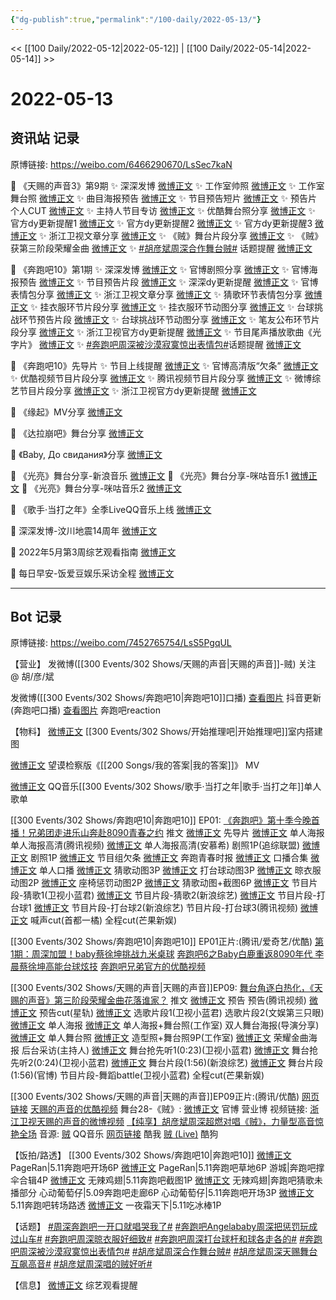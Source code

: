 ```yaml
---
{"dg-publish":true,"permalink":"/100-daily/2022-05-13/"}
---
```



<< [[100 Daily/2022-05-12\|2022-05-12]] | [[100 Daily/2022-05-14\|2022-05-14]] >>

# 2022-05-13

## 资讯站 记录

原博链接: https://weibo.com/6466290670/LsSec7kaN

💫 《天赐的声音3》第9期
✨ 深深发博 [微博正文](https://m.weibo.cn/6466290670/4768803425358416)
✨ 工作室帅照 [微博正文](https://m.weibo.cn/6466290670/4768811855908467)
✨ 工作室舞台照 [微博正文](https://m.weibo.cn/6466290670/4768749833684787)
✨ 曲目海报预告 [微博正文](https://m.weibo.cn/6466290670/4768682603713211)
✨ 节目预告短片 [微博正文](https://m.weibo.cn/6466290670/4768603997736458)
✨ 预告片个人CUT [微博正文](https://m.weibo.cn/6466290670/4768631047326827)
✨ 主持人节目专访 [微博正文](https://m.weibo.cn/6466290670/4768710697683209)
✨ 优酷舞台照分享 [微博正文](https://m.weibo.cn/6466290670/4768749603001232)
✨ 官方dy更新提醒1 [微博正文](https://m.weibo.cn/6466290670/4768670503669135)
✨ 官方dy更新提醒2 [微博正文](https://m.weibo.cn/6466290670/4768707698758356)
✨ 官方dy更新提醒3 [微博正文](https://m.weibo.cn/6466290670/4768755319577067)
✨ 浙江卫视文章分享 [微博正文](https://m.weibo.cn/6466290670/4768624587834642)
✨ 《贼》舞台片段分享 [微博正文](https://m.weibo.cn/6466290670/4768716866719413)
✨ 《贼》获第三阶段荣耀金曲 [微博正文](https://m.weibo.cn/6466290670/4768810722132856)
✨ [#胡彦斌周深合作舞台贼#](https://s.weibo.com/weibo?q=%23%E8%83%A1%E5%BD%A6%E6%96%8C%E5%91%A8%E6%B7%B1%E5%90%88%E4%BD%9C%E8%88%9E%E5%8F%B0%E8%B4%BC%23) 话题提醒 [微博正文](https://m.weibo.cn/6466290670/4768752220770455)

💫 《奔跑吧10》第1期
✨ 深深发博 [微博正文](https://m.weibo.cn/6466290670/4768683032053055)
✨ 官博剧照分享 [微博正文](https://m.weibo.cn/6466290670/4768727449736214)
✨ 官博海报预告 [微博正文](https://m.weibo.cn/6466290670/4768605566666081)
✨ 节目预告片段 [微博正文](https://m.weibo.cn/6466290670/4768462377584119)
✨ 深深dy更新提醒 [微博正文](https://m.weibo.cn/6466290670/4768683966598890)
✨ 官博表情包分享 [微博正文](https://m.weibo.cn/6466290670/4768681034516516)
✨ 浙江卫视文章分享 [微博正文](https://m.weibo.cn/6466290670/4768617391197754)
✨ 猜歌环节表情包分享 [微博正文](https://m.weibo.cn/6466290670/4768774534988377)
✨ 挂衣服环节片段分享 [微博正文](https://m.weibo.cn/6466290670/4768795140818152)
✨ 挂衣服环节动图分享 [微博正文](https://m.weibo.cn/6466290670/4768784408119190)
✨ 台球挑战环节预告片段 [微博正文](https://m.weibo.cn/6466290670/4768616169606093)
✨ 台球挑战环节动图分享 [微博正文](https://m.weibo.cn/6466290670/4768775386432829)
✨ 笔友公布环节片段分享 [微博正文](https://m.weibo.cn/6466290670/4768785679256827)
✨ 浙江卫视官方dy更新提醒 [微博正文](https://m.weibo.cn/6466290670/4768796315750741)
✨ 节目尾声播放歌曲《光字片》 [微博正文](https://m.weibo.cn/6466290670/4768791530313030)
✨ [#奔跑吧周深被沙漠寂寞惊出表情包#](https://s.weibo.com/weibo?q=%23%E5%A5%94%E8%B7%91%E5%90%A7%E5%91%A8%E6%B7%B1%E8%A2%AB%E6%B2%99%E6%BC%A0%E5%AF%82%E5%AF%9E%E6%83%8A%E5%87%BA%E8%A1%A8%E6%83%85%E5%8C%85%23)话题提醒 [微博正文](https://m.weibo.cn/6466290670/4768804910139806)

💫 《奔跑吧10》先导片
✨ 节目上线提醒 [微博正文](https://m.weibo.cn/6466290670/4768458145005919)
✨ 官博高清版“欠条” [微博正文](https://m.weibo.cn/6466290670/4768623527463721)
✨ 优酷视频节目片段分享 [微博正文](https://m.weibo.cn/6466290670/4768454807389188)
✨ 腾讯视频节目片段分享 [微博正文](https://m.weibo.cn/6466290670/4768454152557592)
✨ 微博综艺节目片段分享 [微博正文](https://m.weibo.cn/6466290670/4768623413694621)
✨ 浙江卫视官方dy更新提醒 [微博正文](https://m.weibo.cn/6466290670/4768464445899679)

💫 《缘起》MV分享 [微博正文](https://m.weibo.cn/6466290670/4768691218546807)

💫 《达拉崩吧》舞台分享 [微博正文](https://m.weibo.cn/6466290670/4768456400176834)

💫 《Baby, До свидания》分享 [微博正文](https://m.weibo.cn/6466290670/4768601405394045)

💫 《光亮》舞台分享-新浪音乐 [微博正文](https://m.weibo.cn/6466290670/4768695371434566)
💫 《光亮》舞台分享-咪咕音乐1 [微博正文](https://m.weibo.cn/6466290670/4768679726418663)
💫 《光亮》舞台分享-咪咕音乐2 [微博正文](https://m.weibo.cn/6466290670/4768728607101087)

💫 《歌手·当打之年》全季LiveQQ音乐上线 [微博正文](https://m.weibo.cn/6466290670/4768453809144855)

💫 深深发博-汶川地震14周年 [微博正文](https://m.weibo.cn/6466290670/4768095652287703)

💫 2022年5月第3周综艺观看指南 [微博正文](https://m.weibo.cn/6466290670/4768694394424270)

💫 每日早安-饭爱豆娱乐采访全程 [微博正文](https://m.weibo.cn/6466290670/4768582283558948)

---
## Bot 记录

原博链接: https://weibo.com/7452765754/LsS5PgqUL

【营业】
[](https://m.weibo.cn/1736988591/4768801868481514) 发微博([[300 Events/302 Shows/天赐的声音\|天赐的声音]]-贼)
关注 @ 胡/彦/斌

[](https://m.weibo.cn/1736988591/4768680875921725) 发微博([[300 Events/302 Shows/奔跑吧10\|奔跑吧10]]口播)
[查看图片](https://wx4.sinaimg.cn/large/0088n2Pggy1h276a6la8kj30u01hdtcs.jpg) 抖音更新(奔跑吧口播)
[查看图片](https://wx1.sinaimg.cn/large/0088n2Pggy1h276c1k0quj30yi0ibabn.jpg) 奔跑吧reaction

【物料】
[微博正文](https://m.weibo.cn/7738238251/4768614407999730) [[300 Events/302 Shows/开始推理吧\|开始推理吧]]室内搭建图

[微博正文](https://m.weibo.cn/5632161507/4763662634716454) 望谟检察版《[[200 Songs/我的答案\|我的答案]]》 MV

[微博正文](https://m.weibo.cn/2169129705/4768652748656294) QQ音乐[[300 Events/302 Shows/歌手·当打之年\|歌手·当打之年]]单人歌单

[[300 Events/302 Shows/奔跑吧10\|奔跑吧10]] EP01:
[《奔跑吧》第十季今晚首播！兄弟团走进乐山奔赴8090青春之约](https://weibo.cn/sinaurl?u=https%3A%2F%2Fmp.weixin.qq.com%2Fs%2F5EtrstfAq-qH_KS8EcSO6Q) 推文
[微博正文](https://m.weibo.cn/5242381821/4768603616053182) 先导片
[微博正文](https://m.weibo.cn/5242381821/4768603797197135) 单人海报
[](https://m.weibo.cn/2591595652/4768610632863196) 单人海报高清(腾讯视频)
[微博正文](https://m.weibo.cn/3980995961/4768613951343018) 单人海报高清(安慕希)
[](https://m.weibo.cn/2314516944/4768607499721121) 剧照1P(追综联盟)
[微博正文](https://m.weibo.cn/5242381821/4768724588168141) 剧照1P
[微博正文](https://m.weibo.cn/5242381821/4768616434894656) 节目组欠条
[微博正文](https://m.weibo.cn/5242381821/4768680502888911) 奔跑青春时报
[微博正文](https://m.weibo.cn/5242381821/4768678299832564) 口播合集
[微博正文](https://m.weibo.cn/5242381821/4768696654627685) 单人口播
[微博正文](https://m.weibo.cn/5242381821/4768763214566653) 猜歌动图3P
[微博正文](https://m.weibo.cn/5242381821/4768772377809112) 打台球动图3P
[微博正文](https://m.weibo.cn/5242381821/4768781363058024) 晾衣服动图2P
[微博正文](https://m.weibo.cn/5242381821/4768782796460773) 座椅惩罚动图2P
[微博正文](https://m.weibo.cn/1266269835/4768786437379809) 猜歌动图+截图6P
[微博正文](https://m.weibo.cn/5876797510/4768761510367650) 节目片段-猜歌1(卫视小蓝君)
[微博正文](https://m.weibo.cn/1878335471/4768785795649813) 节目片段-猜歌2(新浪综艺)
[微博正文](https://m.weibo.cn/5242381821/4768615162709076) 节目片段-打台球1
[微博正文](https://m.weibo.cn/1878335471/4768775809795644) 节目片段-打台球2(新浪综艺)
[](https://m.weibo.cn/2591595652/4768782666699615) 节目片段-打台球3(腾讯视频)
[微博正文](https://m.weibo.cn/3314422837/4768786433179779) 喊声cut(首都一橘)
[](https://m.weibo.cn/1591169702/4768787252123989) 全程cut(芒果新娱)

[[300 Events/302 Shows/奔跑吧10\|奔跑吧10]] EP01正片:(腾讯/爱奇艺/优酷)
[第1期：周深加盟！baby蔡徐坤挑战九米桌球](https://weibo.cn/sinaurl?u=http%3A%2F%2Fv.qq.com%2Fx%2Fcover%2Fmzc00200ggsskkk%2Fq0042ie9uty.html)
[奔跑吧6之Baby白鹿重返8090年代 李晨蔡徐坤高能台球炫技](https://weibo.cn/sinaurl?u=https%3A%2F%2Fm.iqiyi.com%2Fv_f415i0csyk.html)
[奔跑吧兄弟官方的优酷视频](https://weibo.cn/sinaurl?u=https%3A%2F%2Fv.youku.com%2Fv_show%2Fid_XNTg2OTY0Mjg2MA%3D%3D.html%3Fsharefrom%3Diphone%26scene%3Dlong%26playMode%3Dnormal%26sharekey%3D2a3e7aaf58f074ed488addf8c4c314734)

[[300 Events/302 Shows/天赐的声音\|天赐的声音]]EP09:
[舞台角逐白热化，《天赐的声音》第三阶段荣耀金曲花落谁家？](https://weibo.cn/sinaurl?u=https%3A%2F%2Fmp.weixin.qq.com%2Fs%2FVpVyiGxhAKZbUvsOLPHa3Q) 推文
[微博正文](https://m.weibo.cn/1315706994/4768603809780967) 预告
[](https://m.weibo.cn/2591595652/4768616560460637) 预告(腾讯视频)
[微博正文](https://m.weibo.cn/6466290670/4768631047326827) 预告cut(星轨)
[微博正文](https://m.weibo.cn/5876797510/4768667135382407) 选歌片段1(卫视小蓝君)
[](https://m.weibo.cn/1371117067/4768664883304324) 选歌片段2(文娱第三只眼)
[微博正文](https://m.weibo.cn/1315706994/4768679302531146) 单人海报
[微博正文](https://m.weibo.cn/7478855230/4768749611647686) 单人海报+舞台照(工作室)
[](https://m.weibo.cn/1846843604/4768740653402393) 双人舞台海报(导演分享)
[微博正文](https://m.weibo.cn/1315706994/4768754779557888) 单人舞台照
[微博正文](https://m.weibo.cn/7478855230/4768811393486162) 造型照+舞台照9P(工作室)
[微博正文](https://m.weibo.cn/1315706994/4768810160881954) 荣耀金曲海报
[](https://m.weibo.cn/1670419227/4768682557311989) 后台采访(主持人)
[微博正文](https://m.weibo.cn/5876797510/4768704673613572) 舞台抢先听1(0:23)(卫视小蓝君)
[微博正文](https://m.weibo.cn/5876797510/4768705734771952) 舞台抢先听2(0:24)(卫视小蓝君)
[微博正文](https://m.weibo.cn/1878335471/4768711028770132) 舞台片段(1:56)(新浪综艺)
[微博正文](https://m.weibo.cn/1315706994/4768801349177354) 舞台片段(1:56)(官博)
[](https://m.weibo.cn/5876797510/4768807333141474) 节目片段-舞蹈battle(卫视小蓝君)
[](https://m.weibo.cn/1591169702/4768811922756327) 全程cut(芒果新娱)

[[300 Events/302 Shows/天赐的声音\|天赐的声音]]EP09正片:(腾讯/优酷)
[网页链接](https://weibo.cn/sinaurl?u=http%3A%2F%2Fm.v.qq.com%2Fx%2Fcover%2Fx%2Fmzc00200r7lj563%2Fq0042b1qdz3.html%3F%26url_from%3Dshare%26second_share%3D0%26share_from%3Dcopy%26pgid%3Dpage_detail%26mod_id%3Dmod_toolbar_new)
[天赐的声音的优酷视频](https://weibo.cn/sinaurl?u=https%3A%2F%2Fv.youku.com%2Fv_show%2Fid_XNTIwNTM0Njg0NA%3D%3D.html%3Fsharefrom%3Diphone%26scene%3Dlong%26playMode%3Dnormal%26sharekey%3D93f3a56d5f2cfba29b7ea2253498c5865)
舞台28-《贼》:
[微博正文](https://m.weibo.cn/1315706994/4768804335262443) 官博
[](https://m.weibo.cn/1736988591/4768801868481514) 营业博
视频链接:
[浙江卫视天赐的声音的微博视频](https://video.weibo.com/show?fid=1034:4768738826977350)
[【纯享】胡彦斌周深超燃对唱《贼》，力量型高音惊艳全场](https://weibo.cn/sinaurl?u=http%3A%2F%2Fv.qq.com%2Fx%2Fcover%2Fmzc00200r7lj563%2Fv00422nbmxd.html)
音源:
[贼](https://weibo.cn/sinaurl?u=https%3A%2F%2Fc.y.qq.com%2Fbase%2Ffcgi-bin%2Fu%3F__%3DUr3bH5LGOmyG) QQ音乐
[网页链接](https://weibo.cn/sinaurl?u=https%3A%2F%2Fm.kuwo.cn%2Fyinyue%2F220159624%3Ff%3Darphone%26t%3Dusercopy%26isstar%3D0) 酷我
[贼 (Live)](https://weibo.cn/sinaurl?u=https%3A%2F%2Ft3.kugou.com%2Fsong.html%3Fid%3D4W76D75zzV2) 酷狗

【饭拍/路透】
[[300 Events/302 Shows/奔跑吧10\|奔跑吧10]]
[微博正文](https://m.weibo.cn/7633014126/4768597082114734) PageRan|5.11奔跑吧开场6P
[微博正文](https://m.weibo.cn/7633014126/4768630568652007) PageRan|5.11奔跑吧草地6P
[](https://m.weibo.cn/1801743981/4768621429262910) 游城|奔跑吧撑伞合辑4P
[微博正文](https://m.weibo.cn/7495641082/4768644766897430) 无辣鸡翅|5.11奔跑吧截图1P
[微博正文](https://m.weibo.cn/7495641082/4768789143751501) 无辣鸡翅|奔跑吧猜歌未播部分
[](https://m.weibo.cn/7568338314/4768455922024455) 心动葡萄仔|5.09奔跑吧走廊6P
[](https://m.weibo.cn/7568338314/4768626190323812) 心动葡萄仔|5.11奔跑吧开场3P
[微博正文](https://m.weibo.cn/7495641082/4768628517374830) 5.11奔跑吧转场路透
[微博正文](https://m.weibo.cn/7387654499/4768787666305265) 一夜霜天下|5.11吃冰棒1P

【话题】
[#周深奔跑吧一开口就唱哭我了#](https://s.weibo.com/weibo?q=%23%E5%91%A8%E6%B7%B1%E5%A5%94%E8%B7%91%E5%90%A7%E4%B8%80%E5%BC%80%E5%8F%A3%E5%B0%B1%E5%94%B1%E5%93%AD%E6%88%91%E4%BA%86%23)
[#奔跑吧Angelababy周深把惩罚玩成过山车#](https://s.weibo.com/weibo?q=%23%E5%A5%94%E8%B7%91%E5%90%A7Angelababy%E5%91%A8%E6%B7%B1%E6%8A%8A%E6%83%A9%E7%BD%9A%E7%8E%A9%E6%88%90%E8%BF%87%E5%B1%B1%E8%BD%A6%23)
[#奔跑吧周深晾衣服好细致#](https://s.weibo.com/weibo?q=%23%E5%A5%94%E8%B7%91%E5%90%A7%E5%91%A8%E6%B7%B1%E6%99%BE%E8%A1%A3%E6%9C%8D%E5%A5%BD%E7%BB%86%E8%87%B4%23)
[#奔跑吧周深打台球杆和球各走各的#](https://s.weibo.com/weibo?q=%23%E5%A5%94%E8%B7%91%E5%90%A7%E5%91%A8%E6%B7%B1%E6%89%93%E5%8F%B0%E7%90%83%E6%9D%86%E5%92%8C%E7%90%83%E5%90%84%E8%B5%B0%E5%90%84%E7%9A%84%23)
[#奔跑吧周深被沙漠寂寞惊出表情包#](https://s.weibo.com/weibo?q=%23%E5%A5%94%E8%B7%91%E5%90%A7%E5%91%A8%E6%B7%B1%E8%A2%AB%E6%B2%99%E6%BC%A0%E5%AF%82%E5%AF%9E%E6%83%8A%E5%87%BA%E8%A1%A8%E6%83%85%E5%8C%85%23)
[#胡彦斌周深合作舞台贼#](https://s.weibo.com/weibo?q=%23%E8%83%A1%E5%BD%A6%E6%96%8C%E5%91%A8%E6%B7%B1%E5%90%88%E4%BD%9C%E8%88%9E%E5%8F%B0%E8%B4%BC%23)
[#胡彦斌周深天赐舞台互飙高音#](https://s.weibo.com/weibo?q=%23%E8%83%A1%E5%BD%A6%E6%96%8C%E5%91%A8%E6%B7%B1%E5%A4%A9%E8%B5%90%E8%88%9E%E5%8F%B0%E4%BA%92%E9%A3%99%E9%AB%98%E9%9F%B3%23)
[#胡彦斌周深唱的贼好听#](https://s.weibo.com/weibo?q=%23%E8%83%A1%E5%BD%A6%E6%96%8C%E5%91%A8%E6%B7%B1%E5%94%B1%E7%9A%84%E8%B4%BC%E5%A5%BD%E5%90%AC%23)

【信息】
[微博正文](https://m.weibo.cn/6466290670/4768694394424270) 综艺观看提醒
